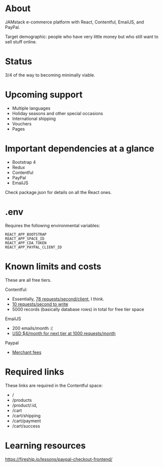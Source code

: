 # About

JAMstack e-commerce platform with React, Contentful, EmailJS, and PayPal.

Target demographic: people who have very little money but who still want to sell stuff online.

# Status

3/4 of the way to becoming minimally viable.

# Upcoming support

- Multiple languages
- Holiday seasons and other special occasions
- International shipping
- Vouchers
- Pages

# Important dependencies at a glance

- Bootstrap 4
- Redux
- Contentful
- PayPal
- EmailJS

Check package.json for details on all the React ones.

# .env

Requires the following environmental variables:

```
REACT_APP_BOOTSTRAP
REACT_APP_SPACE_ID
REACT_APP_CDA_TOKEN
REACT_APP_PAYPAL_CLIENT_ID
```

# Known limits and costs

These are all free tiers.

Contentful:
- Essentially, [78 requests/second/client](https://www.contentful.com/developers/docs/references/content-delivery-api/#/introduction/common-resource-attributes), I think.
- [10 requests/second to write](https://www.contentful.com/developers/docs/references/content-management-api/#/introduction/api-rate-limits)
- 5000 records (basically database rows) in total for free tier space

EmailJS
- 200 emails/month :(
- [USD $4/month for next tier at 1000 requests/month](https://www.emailjs.com/pricing/)

Paypal
- [Merchant fees](https://www.paypal.com/us/webapps/mpp/merchant-fees)

# Required links

These links are required in the Contentful space:
- /
- /products
- /product/:id, 
- /cart
- /cart/shipping
- /cart/payment
- /cart/success

# Learning resources

https://fireship.io/lessons/paypal-checkout-frontend/